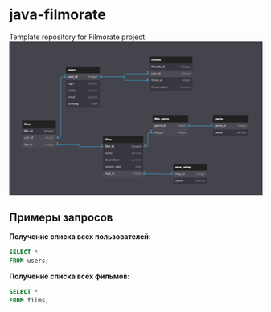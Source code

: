 # java-filmorate
Template repository for Filmorate project.
<picture>
    <img src="src/main/resources/BD diagramm.bmp">
</picture>
## Примеры запросов

**Получение списка всех пользователей:**

```sql
SELECT *
FROM users;
```
**Получение списка всех фильмов:**

```sql
SELECT *
FROM films;
```
